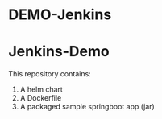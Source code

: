 # DEMO-Jenkins
# Jenkins-Demo

This repository contains:
1. A helm chart
2. A Dockerfile
3. A packaged sample springboot app (jar)
 
